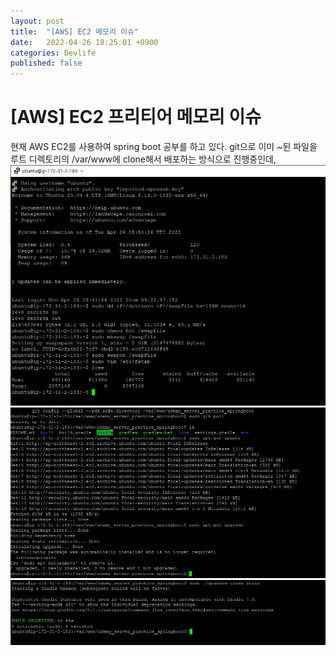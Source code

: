 ```yaml
---
layout: post
title:  "[AWS] EC2 메모리 이슈"
date:   2022-04-26 18:25:01 +0900
categories: Devlife
published: false
---
```


# [AWS] EC2 프리티어 메모리 이슈

현재 AWS EC2를 사용하여 spring boot 공부를 하고 있다.
git으로 이미 ~된 파일을 루트 디렉토리의 /var/www에 clone해서 배포하는 방식으로 진행중인데, 
<img src='./assets/img/docs/memory_build_issue.png'>
<img src='./assets/img/docs/memory_build_issue1.png'>
<img src='./assets/img/docs/memory_build_issue2.png'>